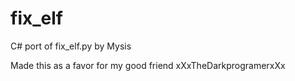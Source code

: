 # fix_elf
C# port of fix_elf.py by Mysis

Made this as a favor for my good friend xXxTheDarkprogramerxXx
